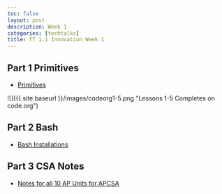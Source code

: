 ```yaml
---
toc: false
layout: post
description: Week 1
categories: [techtalks]
title: TT 1.1 Innovation Week 1
---
```


## Part 1 Primitives

- [Primitives](https://iriisyang.github.io/Iris-Yang/fastpages/jupyter/2022/08/28/JavaPrimitives.html)

![]({{ site.baseurl }}/images/codeorg1-5.png "Lessons 1-5 Completes on code.org")

## Part 2 Bash

- [Bash Installations](https://iriisyang.github.io/Iris-Yang/fastpages/jupyter/2022/08/28/Bash.html)

## Part 3 CSA Notes

- [Notes for all 10 AP Units for APCSA](https://iriisyang.github.io/Iris-Yang/notes/)
